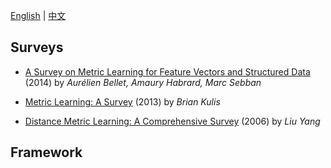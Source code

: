 [English](/) | [中文](/cn/)

## Surveys ##

+ [A Survey on Metric Learning for Feature Vectors and Structured Data](http://arxiv.org/pdf/1306.6709v4.pdf) (2014) by *Aurélien Bellet, Amaury Habrard, Marc Sebban*

+ [Metric Learning: A Survey](http://web.cse.ohio-state.edu/~kulis/pubs/ftml_metric_learning.pdf) (2013) by *Brian Kulis*

+ [Distance Metric Learning: A Comprehensive Survey](http://www.cs.cmu.edu/~liuy/frame_survey_v2.pdf) (2006) by *Liu Yang*

## Framework ##


